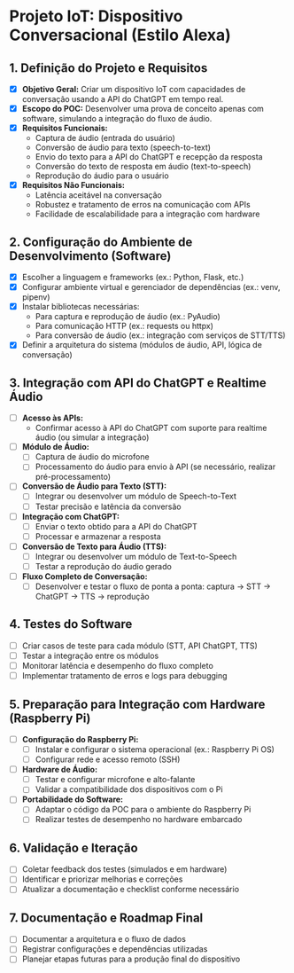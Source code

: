 # Projeto IoT: Dispositivo Conversacional (Estilo Alexa)

## 1. Definição do Projeto e Requisitos
- [x] **Objetivo Geral:** Criar um dispositivo IoT com capacidades de conversação usando a API do ChatGPT em tempo real.
- [x] **Escopo do POC:** Desenvolver uma prova de conceito apenas com software, simulando a integração do fluxo de áudio.
- [x] **Requisitos Funcionais:**
  - Captura de áudio (entrada do usuário)
  - Conversão de áudio para texto (speech-to-text)
  - Envio do texto para a API do ChatGPT e recepção da resposta
  - Conversão do texto de resposta em áudio (text-to-speech)
  - Reprodução do áudio para o usuário
- [x] **Requisitos Não Funcionais:**
  - Latência aceitável na conversação
  - Robustez e tratamento de erros na comunicação com APIs
  - Facilidade de escalabilidade para a integração com hardware

## 2. Configuração do Ambiente de Desenvolvimento (Software)
- [x] Escolher a linguagem e frameworks (ex.: Python, Flask, etc.)
- [x] Configurar ambiente virtual e gerenciador de dependências (ex.: venv, pipenv)
- [x] Instalar bibliotecas necessárias:
  - Para captura e reprodução de áudio (ex.: PyAudio)
  - Para comunicação HTTP (ex.: requests ou httpx)
  - Para conversão de áudio (ex.: integração com serviços de STT/TTS)
- [x] Definir a arquitetura do sistema (módulos de áudio, API, lógica de conversação)

## 3. Integração com API do ChatGPT e Realtime Áudio
- [ ] **Acesso às APIs:**
  - Confirmar acesso à API do ChatGPT com suporte para realtime áudio (ou simular a integração)
- [ ] **Módulo de Áudio:**
  - [ ] Captura de áudio do microfone
  - [ ] Processamento do áudio para envio à API (se necessário, realizar pré-processamento)
- [ ] **Conversão de Áudio para Texto (STT):**
  - [ ] Integrar ou desenvolver um módulo de Speech-to-Text
  - [ ] Testar precisão e latência da conversão
- [ ] **Integração com ChatGPT:**
  - [ ] Enviar o texto obtido para a API do ChatGPT
  - [ ] Processar e armazenar a resposta
- [ ] **Conversão de Texto para Áudio (TTS):**
  - [ ] Integrar ou desenvolver um módulo de Text-to-Speech
  - [ ] Testar a reprodução do áudio gerado
- [ ] **Fluxo Completo de Conversação:**
  - [ ] Desenvolver e testar o fluxo de ponta a ponta: captura → STT → ChatGPT → TTS → reprodução

## 4. Testes do Software
- [ ] Criar casos de teste para cada módulo (STT, API ChatGPT, TTS)
- [ ] Testar a integração entre os módulos
- [ ] Monitorar latência e desempenho do fluxo completo
- [ ] Implementar tratamento de erros e logs para debugging

## 5. Preparação para Integração com Hardware (Raspberry Pi)
- [ ] **Configuração do Raspberry Pi:**
  - [ ] Instalar e configurar o sistema operacional (ex.: Raspberry Pi OS)
  - [ ] Configurar rede e acesso remoto (SSH)
- [ ] **Hardware de Áudio:**
  - [ ] Testar e configurar microfone e alto-falante
  - [ ] Validar a compatibilidade dos dispositivos com o Pi
- [ ] **Portabilidade do Software:**
  - [ ] Adaptar o código da POC para o ambiente do Raspberry Pi
  - [ ] Realizar testes de desempenho no hardware embarcado

## 6. Validação e Iteração
- [ ] Coletar feedback dos testes (simulados e em hardware)
- [ ] Identificar e priorizar melhorias e correções
- [ ] Atualizar a documentação e checklist conforme necessário

## 7. Documentação e Roadmap Final
- [ ] Documentar a arquitetura e o fluxo de dados
- [ ] Registrar configurações e dependências utilizadas
- [ ] Planejar etapas futuras para a produção final do dispositivo
